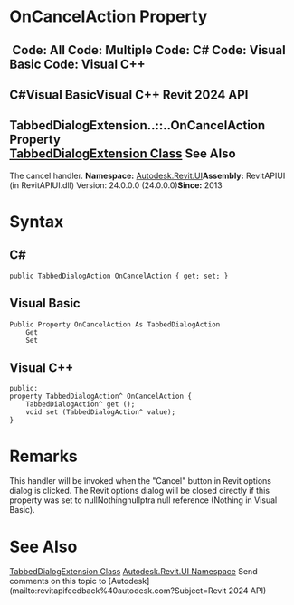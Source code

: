 # OnCancelAction Property

﻿
 Code: All Code: Multiple Code: C# Code: Visual Basic Code: Visual C++   
---  
C#Visual BasicVisual C++
Revit 2024 API  
---  
TabbedDialogExtension..::..OnCancelAction Property   
[TabbedDialogExtension Class](06ae60a6-3fbe-c334-ee00-ae9628e2169a.md "TabbedDialogExtension Class") See Also  
---  
The cancel handler.
**Namespace:** [Autodesk.Revit.UI](e86fd90a-8957-02a6-da7f-ced248966e3e.md "Autodesk.Revit.UI Namespace")**Assembly:** RevitAPIUI (in RevitAPIUI.dll) Version: 24.0.0.0 (24.0.0.0)**Since:** 2013
# Syntax
C#  
---  
```text
public TabbedDialogAction OnCancelAction { get; set; }
```
  
Visual Basic  
---  
```text
Public Property OnCancelAction As TabbedDialogAction
	Get
	Set
```
  
Visual C++  
---  
```text
public:
property TabbedDialogAction^ OnCancelAction {
	TabbedDialogAction^ get ();
	void set (TabbedDialogAction^ value);
}
```
  
# Remarks
This handler will be invoked when the "Cancel" button in Revit options dialog is clicked. The Revit options dialog will be closed directly if this property was set to nullNothingnullptra null reference (Nothing in Visual Basic). 
# See Also
[TabbedDialogExtension Class](06ae60a6-3fbe-c334-ee00-ae9628e2169a.md "TabbedDialogExtension Class")
[Autodesk.Revit.UI Namespace](e86fd90a-8957-02a6-da7f-ced248966e3e.md "Autodesk.Revit.UI Namespace")
Send comments on this topic to [Autodesk](mailto:revitapifeedback%40autodesk.com?Subject=Revit 2024 API)